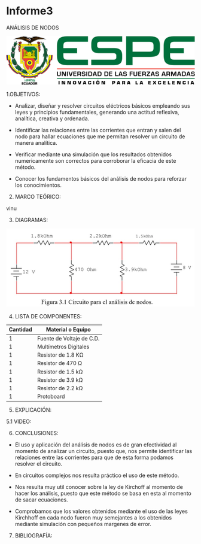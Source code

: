 # Informe3
ANÁLISIS DE NODOS

<img src="Carpeta de imagenes/LOGO.png">

1.OBJETIVOS:

* Analizar, diseñar y resolver circuitos eléctricos básicos empleando sus leyes y principios fundamentales, generando una actitud reflexiva, analítica, creativa y ordenada.

* Identificar las relaciones entre las corrientes que entran y salen del nodo para hallar ecuaciones que me permitan resolver un circuito de manera analítica.

* Verificar mediante una simulación que los resultados obtenidos numericamente son correctos para corroborar la eficacia de este método.

* Conocer los fundamentos básicos del análisis de nodos para reforzar los conocimientos.


2. MARCO TEÓRICO:

vinu

3. DIAGRAMAS:

<img src="Carpeta de imagenes/DIAGRAMA.jpg">


4. LISTA DE COMPONENTES:

| Cantidad | Material o Equipo | 
| --------- | --------- | 
| 1 | Fuente de Voltaje de C.D. | 
| 1 | Multímetros Digitales | 
| 1 | Resistor de 1.8 KΩ |
| 1 | Resistor de 470 Ω | 
| 1 | Resistor de 1.5 kΩ | 
| 1 | Resistor de 3.9 kΩ |
| 1 | Resistor de 2.2 kΩ |
| 1 | Protoboard | 

5. EXPLICACIÓN:




5.1 VIDEO:



6. CONCLUSIONES:

* El uso y aplicación del análisis de nodos es de gran efectividad al momento de analizar un circuito, puesto que, nos permite identificar las relaciones entre las corrientes para que de esta forma podamos resolver el circuito.

* En circuitos complejos nos resulta práctico el uso de este método.

* Nos resulta muy util conocer sobre la ley de Kirchoff al momento de hacer los análisis, puesto que este método se basa en esta al momento de sacar ecuaciones.

* Comprobamos que los valores obtenidos mediante el uso de las leyes Kirchhoff en cada nodo fueron muy semejantes a los obtenidos mediante simulación con pequeños margenes de error.


7. BIBLIOGRAFÍA:


